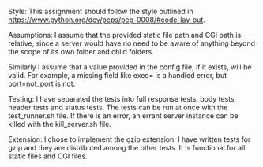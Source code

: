 Style: This assignment should follow the style outlined in https://www.python.org/dev/peps/pep-0008/#code-lay-out.

Assumptions:
  I assume that the provided static file path and CGI path is relative, since a server
  would have no need to be aware of anything beyond the scope of its own folder and child folders.

  Similarly I assume that a value provided in the config file, if it exists, will be valid.
  For example, a missing field like exec= is a handled error, but port=not_port is not.

Testing:
  I have separated the tests into full response tests, body tests, header tests and status tests.
  The tests can be run at once with the test_runner.sh file. If there is an error, an errant server
  instance can be killed with the kill_server.sh file.

Extension:
  I chose to implement the gzip extension. I have written tests for gzip and they are distributed
  among the other tests. It is functional for all static files and CGI files.
